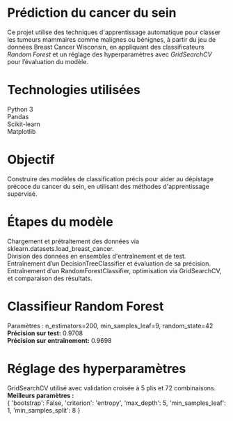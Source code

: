 # Prédiction du cancer du sein
Ce projet utilise des techniques d'apprentissage automatique pour classer les tumeurs mammaires comme malignes ou bénignes, à partir du jeu de données Breast Cancer Wisconsin, en appliquant des classificateurs *Random Forest* et un réglage des hyperparamètres avec *GridSearchCV* pour l’évaluation du modèle.

# Technologies utilisées
 Python 3  
 Pandas  
 Scikit-learn  
 Matplotlib
 
# Objectif
Construire des modèles de classification précis pour aider au dépistage précoce du cancer du sein, en utilisant des méthodes d'apprentissage supervisé.

# Étapes du modèle
 Chargement et prétraitement des données via sklearn.datasets.load_breast_cancer.  
 Division des données en ensembles d'entraînement et de test.  
 Entraînement d’un DecisionTreeClassifier et évaluation de sa précision.  
 Entraînement d’un RandomForestClassifier, optimisation via GridSearchCV, et comparaison des résultats.
 
# Classifieur Random Forest
Paramètres : n_estimators=200, min_samples_leaf=9, random_state=42 
**Précision sur test:** 0.9708  
**Précision sur entraînement:** 0.9698

# Réglage des hyperparamètres
GridSearchCV utilisé avec validation croisée à 5 plis et 72 combinaisons.  
**Meilleurs paramètres :**  
{
  'bootstrap': False,
  'criterion': 'entropy',
  'max_depth': 5,
  'min_samples_leaf': 1,
  'min_samples_split': 8
}

